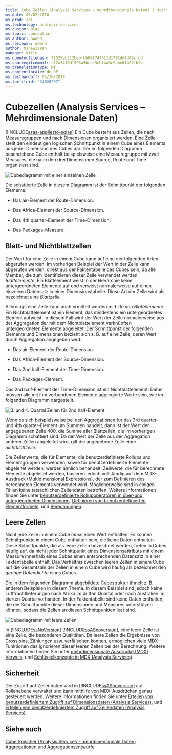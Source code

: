 ```yaml
---
title: Cube Zellen (Analysis Services – mehrdimensionale Daten) | Microsoft Docs
ms.date: 05/02/2018
ms.prod: sql
ms.technology: analysis-services
ms.custom: olap
ms.topic: conceptual
ms.author: owend
ms.reviewer: owend
author: minewiskan
manager: kfile
ms.openlocfilehash: 71525eb212bebfbb06f747311d1791ddfd43cfdd
ms.sourcegitcommit: c12a7416d1996a3bcce3ebf4a3c9abe61b02fb9e
ms.translationtype: MT
ms.contentlocale: de-DE
ms.lasthandoff: 05/10/2018
ms.locfileid: "34020297"
---
```

# <a name="cube-cells-analysis-services---multidimensional-data"></a>Cubezellen (Analysis Services – Mehrdimensionale Daten)
[!INCLUDE[ssas-appliesto-sqlas](../../includes/ssas-appliesto-sqlas.md)]
  Ein Cube besteht aus Zellen, die nach Measuregruppen und nach Dimensionen organisiert werden. Eine Zelle stellt den eindeutigen logischen Schnittpunkt in einem Cube eines Elements aus jeder Dimension des Cubes dar. Der im folgenden Diagramm beschriebene Cube enthält beispielsweise eine Measuregruppe mit zwei Measures, die nach den drei Dimensionen Source, Route und Time organisiert sind.  
  
 ![Cubediagramm mit einer einzelnen Zelle](../../analysis-services/multidimensional-models-olap-logical-cube-objects/media/as-cubeintro5.gif "Cubediagramm mit einer einzelnen Zelle")  
  
 Die schattierte Zelle in diesem Diagramm ist der Schnittpunkt der folgenden Elemente:  
  
-   Das air-Element der Route-Dimension.  
  
-   Das Africa-Element der Source-Dimension.  
  
-   Das 4th quarter-Element der Time-Dimension.  
  
-   Das Packages-Measure.  
  
## <a name="leaf-and-nonleaf-cells"></a>Blatt- und Nichtblattzellen  
 Der Wert für eine Zelle in einem Cube kann auf eine der folgenden Arten abgerufen werden. Im vorherigen Beispiel der Wert in der Zelle kann abgerufen werden, direkt aus der Faktentabelle des Cubes sein, da alle Member, die zum Identifizieren dieser Zelle verwendet werden *Blattelemente*. Ein Blattelement weist in der Hierarchie keine untergeordneten Elemente auf und verweist normalerweise auf einen einzelnen Datensatz in einer Dimensionstabelle. Diese Art der Zelle wird als bezeichnet eine *Blattzelle*.  
  
 Allerdings eine Zelle kann auch ermittelt werden mithilfe von *Blattelemente*. Ein Nichtblattelement ist ein Element, das mindestens ein untergeordnetes Element aufweist. In diesem Fall wird der Wert der Zelle normalerweise aus der Aggregation der mit dem Nichtblattelement verknüpften untergeordneten Elemente abgeleitet. Der Schnittpunkt der folgenden Elemente und Dimensionen bezieht sich z. B. auf eine Zelle, deren Wert durch Aggregation angegeben wird:  
  
-   Das air-Element der Route-Dimension.  
  
-   Das Africa-Element der Source-Dimension.  
  
-   Das 2nd half-Element der Time-Dimension.  
  
-   Das Packages-Element.  
  
 Das 2nd half-Element der Time-Dimension ist ein Nichtblattelement. Daher müssen alle mit ihm verbundenen Elemente aggregierte Werte sein, wie im folgenden Diagramm dargestellt.  
  
 ![3. und 4. Quartal Zellen für 2nd half-Element](../../analysis-services/multidimensional-models-olap-logical-cube-objects/media/as-cubeintro6.gif "3. und 4. Quartal Zellen für 2nd half-Element")  
  
 Wenn es sich beispielsweise bei den Aggregationen für das 3rd quarter- und 4th quarter-Element um Summen handelt, dann ist der Wert der angegebenen Zelle 400, die Summe aller Blattzellen, die im vorherigen Diagramm schattiert sind. Da der Wert der Zelle aus der Aggregation anderer Zellen abgeleitet wird, gilt die angegebene Zelle einer *nichtblattzelle*.  
  
 Die Zellenwerte, die für Elemente, die benutzerdefinierte Rollups und Elementgruppen verwenden, sowie für benutzerdefinierte Elemente abgeleitet werden, werden ähnlich behandelt. Zellwerte, die für berechnete Elemente abgeleitet werden, basieren jedoch vollständig auf dem MDX-Ausdruck (Multidimensional Expressions), der zum Definieren des berechneten Elements verwendet wird. Möglicherweise sind in einigen Fällen keine tatsächlichen Zellendaten betroffen. Weitere Informationen finden Sie unter [benutzerdefinierte Rollupoperatoren in über-und untergeordneten Dimensionen](../../analysis-services/multidimensional-models/parent-child-dimension-attributes-custom-rollup-operators.md), [Definieren von benutzerdefinierten Elementformeln](../../analysis-services/multidimensional-models/attribute-properties-define-custom-member-formulas.md), und [Berechnungen](../../analysis-services/multidimensional-models-olap-logical-cube-objects/calculations.md).  
  
## <a name="empty-cells"></a>Leere Zellen  
 Nicht jede Zelle in einem Cube muss einen Wert enthalten. Es können Schnittpunkte in einem Cube enthalten sein, die keine Daten enthalten. Diese Schnittpunkte, die als leere Zellen bezeichnet werden, treten in Cubes häufig auf, da nicht jeder Schnittpunkt eines Dimensionsattributs mit einem Measure innerhalb eines Cubes einen entsprechenden Datensatz in einer Faktentabelle enthält. Das Verhältnis zwischen leeren Zellen in einem Cube auf die Gesamtzahl der Zellen in einem Cube wird häufig als bezeichnet den *geringe Datendichte* eines Cubes.  
  
 Die in dem folgenden Diagramm abgebildete Cubestruktur ähnelt z. B. anderen Beispielen in diesem Thema. In diesem Beispiel sind jedoch keine Luftfrachtlieferungen nach Afrika im dritten Quartal oder nach Australien im vierten Quartal vorhanden. In der Faktentabelle sind keine Daten enthalten, die die Schnittpunkte dieser Dimensionen und Measures unterstützen können, sodass die Zellen an diesen Schnittpunkten leer sind.  
  
 ![Cubediagramm mit leere Zellen](../../analysis-services/multidimensional-models-olap-logical-cube-objects/media/as-cubeintro7.gif "Cubediagramm mit leere Zellen")  
  
 In [!INCLUDE[ssNoVersion](../../includes/ssnoversion-md.md)] [!INCLUDE[ssASnoversion](../../includes/ssasnoversion-md.md)], eine leere Zelle ist eine Zelle, die besonderen Qualitäten. Da leere Zellen die Ergebnisse von Crossjoins, Zählungen usw. verfälschen können, ermöglichen viele MDX-Funktionen das Ignorieren dieser leeren Zellen bei der Berechnung. Weitere Informationen finden Sie unter [mehrdimensionale Ausdrücke &#40;MDX&#41; Verweis](../../mdx/multidimensional-expressions-mdx-reference.md), und [Schlüsselkonzepte in MDX &#40;Analysis Services&#41;](../../analysis-services/multidimensional-models/mdx/key-concepts-in-mdx-analysis-services.md).  
  
## <a name="security"></a>Sicherheit  
 Der Zugriff auf Zellendaten wird in [!INCLUDE[ssASnoversion](../../includes/ssasnoversion-md.md)] auf Rollenebene verwaltet und kann mithilfe von MDX-Ausdrücken genau gesteuert werden. Weitere Informationen finden Sie unter [Erteilen von benutzerdefiniertem Zugriff auf Dimensionsdaten &#40;Analysis Services&#41;](../../analysis-services/multidimensional-models/grant-custom-access-to-dimension-data-analysis-services.md), und [Erteilen von benutzerdefiniertem Zugriff auf Zellendaten &#40;Analysis Services&#41;](../../analysis-services/multidimensional-models/grant-custom-access-to-cell-data-analysis-services.md).  
  
## <a name="see-also"></a>Siehe auch  
 [Cube Speicher &#40;Analysis Services – mehrdimensionale Daten&#41;](../../analysis-services/multidimensional-models-olap-logical-cube-objects/cube-storage-analysis-services-multidimensional-data.md)   
 [Aggregationen und Aggregationsentwürfe](../../analysis-services/multidimensional-models-olap-logical-cube-objects/aggregations-and-aggregation-designs.md)  
  
  
